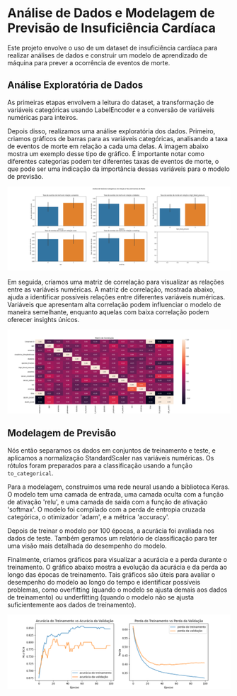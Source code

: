 # Análise de Dados e Modelagem de Previsão de Insuficiência Cardíaca

Este projeto envolve o uso de um dataset de insuficiência cardíaca para realizar análises de dados e construir um modelo de aprendizado de máquina para prever a ocorrência de eventos de morte.

## Análise Exploratória de Dados

As primeiras etapas envolvem a leitura do dataset, a transformação de variáveis categóricas usando LabelEncoder e a conversão de variáveis numéricas para inteiros.

Depois disso, realizamos uma análise exploratória dos dados. Primeiro, criamos gráficos de barras para as variáveis categóricas, analisando a taxa de eventos de morte em relação a cada uma delas. A imagem abaixo mostra um exemplo desse tipo de gráfico. É importante notar como diferentes categorias podem ter diferentes taxas de eventos de morte, o que pode ser uma indicação da importância dessas variáveis para o modelo de previsão.

![Análise de variavéis categoricas x Taxa de eventos de morte](img/figure_analise.png)


Em seguida, criamos uma matriz de correlação para visualizar as relações entre as variáveis numéricas. A matriz de correlação, mostrada abaixo, ajuda a identificar possíveis relações entre diferentes variáveis numéricas. Variáveis que apresentam alta correlação podem influenciar o modelo de maneira semelhante, enquanto aquelas com baixa correlação podem oferecer insights únicos.

![Matriz de correlação](img/Figure_1.png)

## Modelagem de Previsão

Nós então separamos os dados em conjuntos de treinamento e teste, e aplicamos a normalização StandardScaler nas variáveis numéricas. Os rótulos foram preparados para a classificação usando a função `to_categorical`.

Para a modelagem, construímos uma rede neural usando a biblioteca Keras. O modelo tem uma camada de entrada, uma camada oculta com a função de ativação 'relu', e uma camada de saída com a função de ativação 'softmax'. O modelo foi compilado com a perda de entropia cruzada categórica, o otimizador 'adam', e a métrica 'accuracy'.

Depois de treinar o modelo por 100 épocas, a acurácia foi avaliada nos dados de teste. Também geramos um relatório de classificação para ter uma visão mais detalhada do desempenho do modelo. 

Finalmente, criamos gráficos para visualizar a acurácia e a perda durante o treinamento. O gráfico abaixo mostra a evolução da acurácia e da perda ao longo das épocas de treinamento. Tais gráficos são úteis para avaliar o desempenho do modelo ao longo do tempo e identificar possíveis problemas, como overfitting (quando o modelo se ajusta demais aos dados de treinamento) ou underfitting (quando o modelo não se ajusta suficientemente aos dados de treinamento).

![Acurácia do treinamento vs acurácia da validação - Perda do treinamento vs perda da validação](img/acuracia-treinamento.png)
